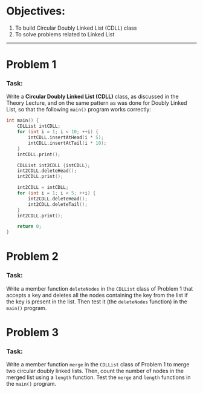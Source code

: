 # Objectives:
1. To build Circular Doubly Linked List (CDLL) class
2. To solve problems related to Linked List

---

# Problem 1

### Task:
Write a **Circular Doubly Linked List (CDLL)** class, as discussed in the Theory Lecture, and on the same pattern as was done for Doubly Linked List, so that the following `main()` program works correctly:

```cpp
int main() {
    CDLList intCDLL;
    for (int i = 1; i < 10; ++i) {
        intCDLL.insertAtHead(i * 5);
        intCDLL.insertAtTail(i * 10);
    }
    intCDLL.print();

    CDLList int2CDLL {intCDLL};
    int2CDLL.deleteHead();
    int2CDLL.print();

    int2CDLL = intCDLL;
    for (int i = 1; i < 5; ++i) {
        int2CDLL.deleteHead();
        int2CDLL.deleteTail();
    }
    int2CDLL.print();

    return 0;
}
```
# Problem 2

### Task:
Write a member function `deleteNodes` in the `CDLList` class of Problem 1 that accepts a key and deletes all the nodes containing the key from the list if the key is present in the list. Then test it (the `deleteNodes` function) in the `main()` program.

# Problem 3

### Task:
Write a member function `merge` in the `CDLList` class of Problem 1 to merge two circular doubly linked lists. Then, count the number of nodes in the merged list using a `length` function. Test the `merge` and `length` functions in the `main()` program.

